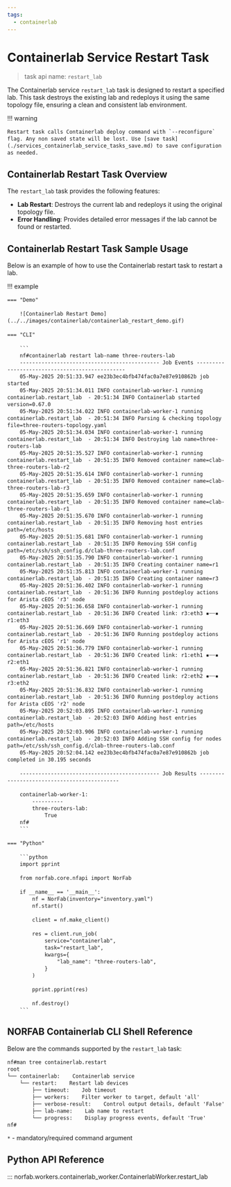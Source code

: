 ```yaml
---
tags:
  - containerlab
---
```


# Containerlab Service Restart Task

> task api name: `restart_lab`

The Containerlab service `restart_lab` task is designed to restart a specified lab. This task destroys the existing lab and redeploys it using the same topology file, ensuring a clean and consistent lab environment.

!!! warning
  
    Restart task calls Containerlab deploy command with `--reconfigure` flag. Any non saved state will be lost. Use [save task](./services_containerlab_service_tasks_save.md) to save configuration as needed.

## Containerlab Restart Task Overview

The `restart_lab` task provides the following features:

- **Lab Restart**: Destroys the current lab and redeploys it using the original topology file.
- **Error Handling**: Provides detailed error messages if the lab cannot be found or restarted.

## Containerlab Restart Task Sample Usage

Below is an example of how to use the Containerlab restart task to restart a lab.

!!! example

    === "Demo"

        ![Containerlab Restart Demo](../../images/containerlab/containerlab_restart_demo.gif)

    === "CLI"

        ```
        nf#containerlab restart lab-name three-routers-lab
        --------------------------------------------- Job Events -----------------------------------------------
        05-May-2025 20:51:33.947 ee23b3ec4bfb474fac0a7e87e910862b job started
        05-May-2025 20:51:34.011 INFO containerlab-worker-1 running containerlab.restart_lab  - 20:51:34 INFO Containerlab started version=0.67.0
        05-May-2025 20:51:34.022 INFO containerlab-worker-1 running containerlab.restart_lab  - 20:51:34 INFO Parsing & checking topology file=three-routers-topology.yaml
        05-May-2025 20:51:34.034 INFO containerlab-worker-1 running containerlab.restart_lab  - 20:51:34 INFO Destroying lab name=three-routers-lab
        05-May-2025 20:51:35.527 INFO containerlab-worker-1 running containerlab.restart_lab  - 20:51:35 INFO Removed container name=clab-three-routers-lab-r2
        05-May-2025 20:51:35.614 INFO containerlab-worker-1 running containerlab.restart_lab  - 20:51:35 INFO Removed container name=clab-three-routers-lab-r3
        05-May-2025 20:51:35.659 INFO containerlab-worker-1 running containerlab.restart_lab  - 20:51:35 INFO Removed container name=clab-three-routers-lab-r1
        05-May-2025 20:51:35.670 INFO containerlab-worker-1 running containerlab.restart_lab  - 20:51:35 INFO Removing host entries path=/etc/hosts
        05-May-2025 20:51:35.681 INFO containerlab-worker-1 running containerlab.restart_lab  - 20:51:35 INFO Removing SSH config path=/etc/ssh/ssh_config.d/clab-three-routers-lab.conf
        05-May-2025 20:51:35.790 INFO containerlab-worker-1 running containerlab.restart_lab  - 20:51:35 INFO Creating container name=r1
        05-May-2025 20:51:35.813 INFO containerlab-worker-1 running containerlab.restart_lab  - 20:51:35 INFO Creating container name=r3
        05-May-2025 20:51:36.402 INFO containerlab-worker-1 running containerlab.restart_lab  - 20:51:36 INFO Running postdeploy actions for Arista cEOS 'r3' node
        05-May-2025 20:51:36.658 INFO containerlab-worker-1 running containerlab.restart_lab  - 20:51:36 INFO Created link: r3:eth3 ▪┄┄▪ r1:eth3
        05-May-2025 20:51:36.669 INFO containerlab-worker-1 running containerlab.restart_lab  - 20:51:36 INFO Running postdeploy actions for Arista cEOS 'r1' node
        05-May-2025 20:51:36.779 INFO containerlab-worker-1 running containerlab.restart_lab  - 20:51:36 INFO Created link: r1:eth1 ▪┄┄▪ r2:eth1
        05-May-2025 20:51:36.821 INFO containerlab-worker-1 running containerlab.restart_lab  - 20:51:36 INFO Created link: r2:eth2 ▪┄┄▪ r3:eth2
        05-May-2025 20:51:36.832 INFO containerlab-worker-1 running containerlab.restart_lab  - 20:51:36 INFO Running postdeploy actions for Arista cEOS 'r2' node
        05-May-2025 20:52:03.895 INFO containerlab-worker-1 running containerlab.restart_lab  - 20:52:03 INFO Adding host entries path=/etc/hosts
        05-May-2025 20:52:03.906 INFO containerlab-worker-1 running containerlab.restart_lab  - 20:52:03 INFO Adding SSH config for nodes path=/etc/ssh/ssh_config.d/clab-three-routers-lab.conf
        05-May-2025 20:52:04.142 ee23b3ec4bfb474fac0a7e87e910862b job completed in 30.195 seconds

        --------------------------------------------- Job Results --------------------------------------------

        containerlab-worker-1:
            ----------
            three-routers-lab:
                True
        nf#
        ```

    === "Python"

        ```python
        import pprint

        from norfab.core.nfapi import NorFab

        if __name__ == '__main__':
            nf = NorFab(inventory="inventory.yaml")
            nf.start()

            client = nf.make_client()

            res = client.run_job(
                service="containerlab",
                task="restart_lab",
                kwargs={
                    "lab_name": "three-routers-lab",
                }
            )

            pprint.pprint(res)

            nf.destroy()
        ```

## NORFAB Containerlab CLI Shell Reference

Below are the commands supported by the `restart_lab` task:

```
nf#man tree containerlab.restart
root
└── containerlab:    Containerlab service
    └── restart:    Restart lab devices
        ├── timeout:    Job timeout
        ├── workers:    Filter worker to target, default 'all'
        ├── verbose-result:    Control output details, default 'False'
        ├── lab-name:    Lab name to restart
        └── progress:    Display progress events, default 'True'
nf#
```

``*`` - mandatory/required command argument

## Python API Reference

::: norfab.workers.containerlab_worker.ContainerlabWorker.restart_lab